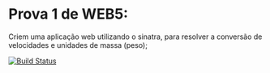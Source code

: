 # Prova 1 de WEB5:

Criem uma aplicação web utilizando o sinatra, para resolver a conversão de velocidades e unidades de massa (peso);

[![Build Status](https://travis-ci.org/fweiber/prova_web5.svg?branch=master)](https://travis-ci.org/fweiber/prova_web5)
